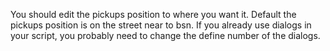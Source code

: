 You should edit the pickups position to where you want it.
Default the pickups position is on the street near to bsn.
If you already use dialogs in your script, you probably need to change the define number of the dialogs.
